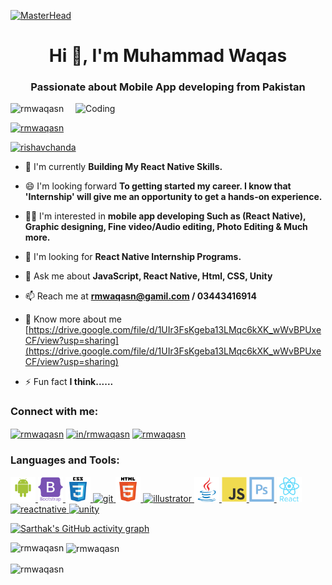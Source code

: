 [![MasterHead](https://1.bp.blogspot.com/-7A4WynwLsMw/XbBpCXG8fHI/AAAAAAAAMt4/uOa1bpLskYgrwGbllhSu2SDj_Mig8SXJQCLcBGAsYHQ/s1600/2000_600px.gif)](https://github.com/rmwaqasn)
<h1 align="center">Hi 👋, I'm Muhammad Waqas</h1>
<h3 align="center">Passionate about Mobile App developing from Pakistan</h3>
<img align="right" alt="Coding" width="400" src="https://cdn.dribbble.com/users/1162077/screenshots/3848914/programmer.gif">

<p align="left"> <img src="https://komarev.com/ghpvc/?username=rishavchanda&label=Profile%20views&color=0e75b6&style=flat" alt="rmwaqasn" /> </p>

<p align="left"> <a href="https://twitter.com/rmwaqasn" target="blank"><img src="https://img.shields.io/twitter/follow/rmwaqasn?logo=twitter&style=for-the-badge" alt="rmwaqasn" /></a> </p>

<p align="left"> <a href="https://twitter.com/rishavchanda" target="blank"><img src="https://img.shields.io/twitter/follow/rishavchanda?logo=twitter&style=for-the-badge" alt="rishavchanda" /></a> </p>

- 🌱 I'm currently **Building My React Native Skills.**

- 😄 I'm looking forward **To getting started my career. I know that 'Internship' will give me an opportunity to get a hands-on experience.**

- 👨‍💻 I'm interested in **mobile app developing Such as (React Native), Graphic designing, Fine video/Audio editing, Photo Editing & Much more.**

- 👀 I'm looking for **React Native Internship Programs.**

- 💬 Ask me about **JavaScript, React Native, Html, CSS, Unity**

- 📫 Reach me at **rmwaqasn@gamil.com / 03443416914**

- 📄 Know more about me [https://drive.google.com/file/d/1UIr3FsKgeba13LMqc6kXK_wWvBPUxeCF/view?usp=sharing](https://drive.google.com/file/d/1UIr3FsKgeba13LMqc6kXK_wWvBPUxeCF/view?usp=sharing)

- ⚡ Fun fact **I think......**

<h3 align="left">Connect with me:</h3>
<p align="left">
<a href="https://twitter.com/rmwaqasn" target="blank"><img align="center" src="https://raw.githubusercontent.com/rahuldkjain/github-profile-readme-generator/master/src/images/icons/Social/twitter.svg" alt="rmwaqasn" height="30" width="40" /></a>
<a href="https://linkedin.com/in/in/rmwaqasn" target="blank"><img align="center" src="https://raw.githubusercontent.com/rahuldkjain/github-profile-readme-generator/master/src/images/icons/Social/linked-in-alt.svg" alt="in/rmwaqasn" height="30" width="40" /></a>
<a href="https://fb.com/rmwaqasn" target="blank"><img align="center" src="https://raw.githubusercontent.com/rahuldkjain/github-profile-readme-generator/master/src/images/icons/Social/facebook.svg" alt="rmwaqasn" height="30" width="40" /></a>
</p>

<h3 align="left">Languages and Tools:</h3>
<p align="left"> <a href="https://developer.android.com" target="_blank" rel="noreferrer"> <img src="https://raw.githubusercontent.com/devicons/devicon/master/icons/android/android-original-wordmark.svg" alt="android" width="40" height="40"/> </a> <a href="https://getbootstrap.com" target="_blank" rel="noreferrer"> <img src="https://raw.githubusercontent.com/devicons/devicon/master/icons/bootstrap/bootstrap-plain-wordmark.svg" alt="bootstrap" width="40" height="40"/> </a> <a href="https://www.w3schools.com/css/" target="_blank" rel="noreferrer"> <img src="https://raw.githubusercontent.com/devicons/devicon/master/icons/css3/css3-original-wordmark.svg" alt="css3" width="40" height="40"/> </a> <a href="https://git-scm.com/" target="_blank" rel="noreferrer"> <img src="https://www.vectorlogo.zone/logos/git-scm/git-scm-icon.svg" alt="git" width="40" height="40"/> </a> <a href="https://www.w3.org/html/" target="_blank" rel="noreferrer"> <img src="https://raw.githubusercontent.com/devicons/devicon/master/icons/html5/html5-original-wordmark.svg" alt="html5" width="40" height="40"/> </a> <a href="https://www.adobe.com/in/products/illustrator.html" target="_blank" rel="noreferrer"> <img src="https://www.vectorlogo.zone/logos/adobe_illustrator/adobe_illustrator-icon.svg" alt="illustrator" width="40" height="40"/> </a> <a href="https://www.java.com" target="_blank" rel="noreferrer"> <img src="https://raw.githubusercontent.com/devicons/devicon/master/icons/java/java-original.svg" alt="java" width="40" height="40"/> </a> <a href="https://developer.mozilla.org/en-US/docs/Web/JavaScript" target="_blank" rel="noreferrer"> <img src="https://raw.githubusercontent.com/devicons/devicon/master/icons/javascript/javascript-original.svg" alt="javascript" width="40" height="40"/> </a> <a href="https://www.photoshop.com/en" target="_blank" rel="noreferrer"> <img src="https://raw.githubusercontent.com/devicons/devicon/master/icons/photoshop/photoshop-line.svg" alt="photoshop" width="40" height="40"/> </a> <a href="https://reactjs.org/" target="_blank" rel="noreferrer"> <img src="https://raw.githubusercontent.com/devicons/devicon/master/icons/react/react-original-wordmark.svg" alt="react" width="40" height="40"/> </a> <a href="https://reactnative.dev/" target="_blank" rel="noreferrer"> <img src="https://reactnative.dev/img/header_logo.svg" alt="reactnative" width="40" height="40"/> </a> <a href="https://unity.com/" target="_blank" rel="noreferrer"> <img src="https://www.vectorlogo.zone/logos/unity3d/unity3d-icon.svg" alt="unity" width="40" height="40"/> </a> </p>

[![Sarthak's GitHub activity graph](https://activity-graph.herokuapp.com/graph?username=rmwaqasn&&theme=xcode)](https://github.com/rmwaqasn)

<p><img align="left" src="https://github-readme-stats.vercel.app/api/top-langs?username=rmwaqasn&show_icons=true&locale=en&layout=compact" alt="rmwaqasn" /></p>

<p>&nbsp;<img align="center" src="https://github-readme-stats.vercel.app/api?username=rmwaqasn&show_icons=true&locale=en" alt="rmwaqasn" /></p>

<p><img align="center" src="https://github-readme-streak-stats.herokuapp.com/?user=rmwaqasn&" alt="rmwaqasn" /></p>
